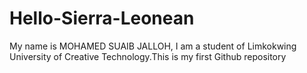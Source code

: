 # Hello-Sierra-Leonean
My name is MOHAMED SUAIB JALLOH, I am a student of Limkokwing University of Creative Technology.This is my first  Github repository 
